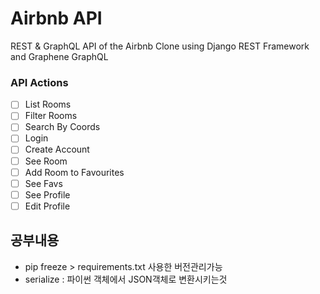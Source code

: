 # Airbnb API

REST & GraphQL API of the Airbnb Clone using Django REST Framework and Graphene GraphQL

### API Actions

- [ ] List Rooms
- [ ] Filter Rooms
- [ ] Search By Coords
- [ ] Login
- [ ] Create Account
- [ ] See Room
- [ ] Add Room to Favourites
- [ ] See Favs
- [ ] See Profile
- [ ] Edit Profile

<!-- pip freeze > requirements.txt -->

## 공부내용

- pip freeze > requirements.txt 사용한 버전관리가능
- serialize : 파이썬 객체에서 JSON객체로 변환시키는것
